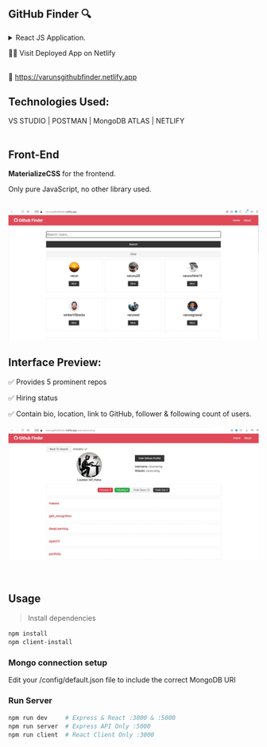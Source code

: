 # <h2>GitHub Finder :mag: </h2>
<details>
<summary>React JS Application.</summary><br>
<summary>Fully Functional app which uses the Context API along with the useContext and useReducer hooks for state management.</summary><br>
<summary>This App Facilitates users to  pulls in user information and corresponding repositories using the GitHub API.</summary> <br><br>
</details>

:technologist: Visit  Deployed  App on Netlify<br><br>

:link: https://varunsgithubfinder.netlify.app

## Technologies Used: 
VS STUDIO | POSTMAN | MongoDB ATLAS | NETLIFY <br><br>

## Front-End
<b>MaterializeCSS</b> for the frontend.

Only pure JavaScript, no other library used.<br>
<br>

<img src="https://github.com/varunswing/github_finder/blob/master/images/home.jpg"/>
<br>

 
## Interface Preview:
:white_check_mark: Provides 5 prominent repos <br>

:white_check_mark: Hiring status <br>

:white_check_mark: Contain bio, location, link to GitHub, follower & following count of users.<br>
<br>
<img src="https://github.com/varunswing/github_finder/blob/master/images/end.jpg"/>


<br>

## Usage

>Install dependencies

```bash
npm install
npm client-install
```

### Mongo connection setup

Edit your /config/default.json file to include the correct MongoDB URI

### Run Server

```bash
npm run dev     # Express & React :3000 & :5000
npm run server  # Express API Only :5000
npm run client  # React Client Only :3000
```
